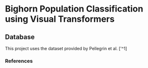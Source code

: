 # Bighorn Population Classification using Visual Transformers

## Database
This project uses the dataset provided by Pellegrin et al. ['^1]

### References
[^1]: Vargas-Felipe, M., Pellegrin, L., Guevara-Carrizales, A. A., López-Monroy, A. P., Escalante, H. J., & Gonzalez-Fraga, J. (2021). *Desert bighorn sheep (Ovis canadensis) recognition from camera traps based on learned features*. *Ecological Informatics*, 64, 101328. [https://doi.org/10.1016/j.ecoinf.2021.101328](https://doi.org/10.1016/j.ecoinf.2021.101328)